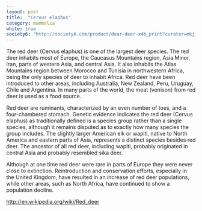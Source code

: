 ```yaml
---
layout: post
title:  "Cervus elaphus"
category: mammalia
white: true
society6: "http://society6.com/product/dear-deer-x4b_print?curator=mkj_is"
---
```


The red deer (Cervus elaphus) is one of the largest deer species. The red deer inhabits most of Europe, the Caucasus Mountains region, Asia Minor, Iran, parts of western Asia, and central Asia. It also inhabits the Atlas Mountains region between Morocco and Tunisia in northwestern Africa, being the only species of deer to inhabit Africa. Red deer have been introduced to other areas, including Australia, New Zealand, Peru, Uruguay, Chile and Argentina. In many parts of the world, the meat (venison) from red deer is used as a food source.

Red deer are ruminants, characterized by an even number of toes, and a four-chambered stomach. Genetic evidence indicates the red deer (Cervus elaphus) as traditionally defined is a species group rather than a single species, although it remains disputed as to exactly how many species the group includes. The slightly larger American elk or wapiti, native to North America and eastern parts of Asia, represents a distinct species besides red deer. The ancestor of all red deer, including wapiti, probably originated in central Asia and probably resembled sika deer.

Although at one time red deer were rare in parts of Europe they were never close to extinction. Reintroduction and conservation efforts, especially in the United Kingdom, have resulted in an increase of red deer populations, while other areas, such as North Africa, have continued to show a population decline.

http://en.wikipedia.org/wiki/Red_deer
